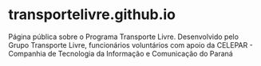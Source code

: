 # transportelivre.github.io

Página pública sobre o Programa Transporte Livre.
Desenvolvido pelo Grupo Transporte Livre, funcionários voluntários com apoio da CELEPAR - Companhia de Tecnologia da Informação e Comunicação do Paraná
